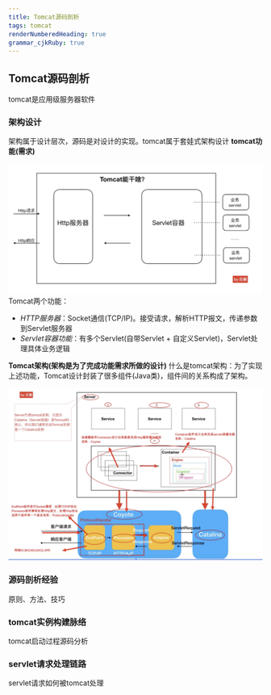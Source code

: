 ```yaml
---
title: Tomcat源码剖析 
tags: tomcat
renderNumberedHeading: true
grammar_cjkRuby: true
---
```



## Tomcat源码剖析

tomcat是应用级服务器软件

### 架构设计
架构属于设计层次，源码是对设计的实现。tomcat属于套娃式架构设计
**tomcat功能(需求)**

![tomcat能干啥 =600x300](./images/1589241622841.png)
Tomcat两个功能：
- *HTTP服务器*：Socket通信(TCP/IP)。接受请求，解析HTTP报文，传递参数到Servlet服务器
- *Servlet容器功能*：有多个Servlet(自带Servlet + 自定义Servlet)，Servlet处理具体业务逻辑

**Tomcat架构(架构是为了完成功能需求所做的设计)**
什么是tomcat架构：为了实现上述功能，Tomcat设计封装了很多组件(Java类)，组件间的关系构成了架构。

![tomcat架构图 =700x400](./images/1589244073852.png)
### 源码剖析经验
原则、方法、技巧

### tomcat实例构建脉络
tomcat启动过程源码分析

### servlet请求处理链路
servlet请求如何被tomcat处理